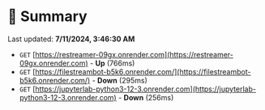 # 📖 Summary
Last updated: **7/11/2024, 3:46:30 AM**

- `GET` [https://restreamer-09gx.onrender.com](https://restreamer-09gx.onrender.com) - **Up** (766ms)
- `GET` [https://filestreambot-b5k6.onrender.com/](https://filestreambot-b5k6.onrender.com/) - **Down** (295ms)
- `GET` [https://jupyterlab-python3-12-3.onrender.com](https://jupyterlab-python3-12-3.onrender.com) - **Down** (256ms)

